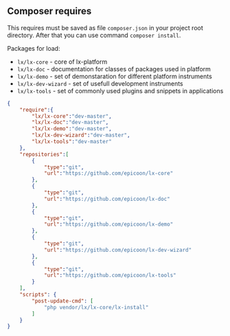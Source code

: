 ## Composer requires
This requires must be saved as file `composer.json` in your project root directory. After that you can use command `composer install`.

Packages for load:
* `lx/lx-core` - core of lx-platform
* `lx/lx-doc` - documentation for classes of packages used in platform
* `lx/lx-demo` - set of demonstaration for different platform instruments
* `lx/lx-dev-wizard` - set of usefull development instruments
* `lx/lx-tools` - set of commonly used plugins and snippets in applications

```json
{
    "require":{
        "lx/lx-core":"dev-master",
        "lx/lx-doc":"dev-master",
        "lx/lx-demo":"dev-master",
        "lx/lx-dev-wizard":"dev-master",
        "lx/lx-tools":"dev-master"
    },
    "repositories":[
        {
            "type":"git",
            "url":"https://github.com/epicoon/lx-core"
        },
        {
            "type":"git",
            "url":"https://github.com/epicoon/lx-doc"
        },
        {
            "type":"git",
            "url":"https://github.com/epicoon/lx-demo"
        },
        {
            "type":"git",
            "url":"https://github.com/epicoon/lx-dev-wizard"
        },
        {
            "type":"git",
            "url":"https://github.com/epicoon/lx-tools"
        }
    ],
    "scripts": {
        "post-update-cmd": [
            "php vendor/lx/lx-core/lx-install"
        ]
    }
}
```
